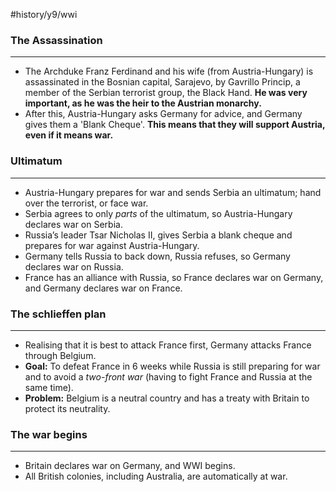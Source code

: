 #history/y9/wwi 

### The Assassination
---
- The Archduke Franz Ferdinand and his wife (from Austria-Hungary) is assassinated in the Bosnian capital, Sarajevo, by Gavrillo Princip, a member of the Serbian terrorist group, the Black Hand. **He was very important, as he was the heir to the Austrian monarchy.**
- After this, Austria-Hungary asks Germany for advice, and Germany gives them a 'Blank Cheque'. **This means that they will support Austria, even if it means war.** 

### Ultimatum
---
- Austria-Hungary prepares for war and sends Serbia an ultimatum; hand over the terrorist, or face war.
- Serbia agrees to only *parts* of the ultimatum, so Austria-Hungary declares war on Serbia.
- Russia’s leader Tsar Nicholas II, gives Serbia a blank cheque and prepares for war against Austria-Hungary.
- Germany tells Russia to back down, Russia refuses, so Germany declares war on Russia.
- France has an alliance with Russia, so France declares war on Germany, and Germany declares war on France.

### The schlieffen plan
---
- Realising that it is best to attack France first, Germany attacks France through Belgium. 
- **Goal:** To defeat France in 6 weeks while Russia is still preparing for war and to avoid a *two-front war* (having to fight France and Russia at the same time).
- **Problem:** Belgium is a neutral country and has a treaty with Britain to protect its neutrality.

### The war begins
---
- Britain declares war on Germany, and WWI begins. 
- All British colonies, including Australia, are automatically at war.